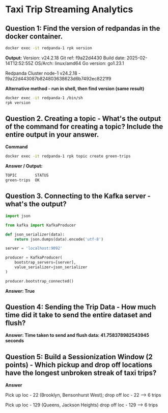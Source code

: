 # Taxi Trip Streaming Analytics


## Question 1: Find the version of redpandas in the docker container.
```bash
docker exec -it redpanda-1 rpk version
```

**Output:**
Version:     v24.2.18
Git ref:     f9a22d4430
Build date:  2025-02-14T12:52:55Z
OS/Arch:     linux/amd64
Go version:  go1.23.1

Redpanda Cluster
  node-1  v24.2.18 - f9a22d443087b824803638623d6b7492ec8221f9

**Alternative method - run in shell, then find version (same result)**
```bash
docker exec -it redpanda-1 /bin/sh
rpk version
```


## Question 2. Creating a topic - What's the output of the command for creating a topic? Include the entire output in your answer.

**Command**
```bash
docker exec -it redpanda-1 rpk topic create green-trips
```

**Answer / Output:**
```bash
TOPIC        STATUS
green-trips  OK
```

## Question 3. Connecting to the Kafka server - what's the output?

```python
import json

from kafka import KafkaProducer

def json_serializer(data):
    return json.dumps(data).encode('utf-8')

server = 'localhost:9092'

producer = KafkaProducer(
    bootstrap_servers=[server],
    value_serializer=json_serializer
)

producer.bootstrap_connected()
```

**Answer: True**





## Question 4: Sending the Trip Data - How much time did it take to send the entire dataset and flush? 

**Answer: Time taken to send and flush data: 41.758378982543945 seconds**




## Question 5: Build a Sessionization Window (2 points) - Which pickup and drop off locations have the longest unbroken streak of taxi trips?

**Answer**

Pick up loc - 22 (Brooklyn, Bensonhurst West); drop off loc - 22 --> 6 trips

Pick up loc - 129 (Queens, Jackson Heights) drop off loc - 129 --> 6 trips
